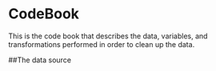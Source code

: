 # CodeBook
This is the code book that describes the data, variables, and transformations performed in order to clean up the data. 

##The data source

